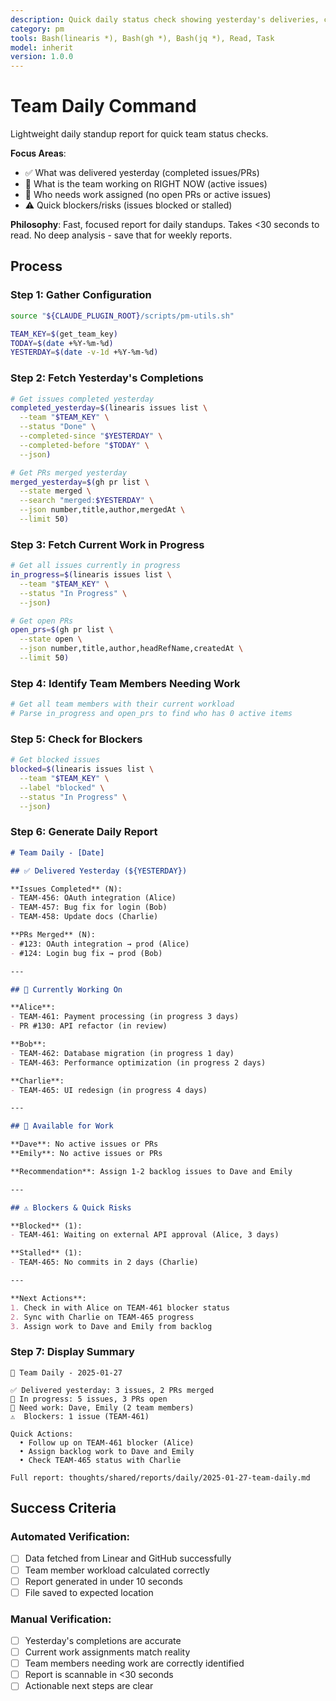 ```yaml
---
description: Quick daily status check showing yesterday's deliveries, current work, and team members needing assignments
category: pm
tools: Bash(linearis *), Bash(gh *), Bash(jq *), Read, Task
model: inherit
version: 1.0.0
---
```


# Team Daily Command

Lightweight daily standup report for quick team status checks.

**Focus Areas**:
- ✅ What was delivered yesterday (completed issues/PRs)
- 🔄 What is the team working on RIGHT NOW (active issues)
- 👥 Who needs work assigned (no open PRs or active issues)
- ⚠️ Quick blockers/risks (issues blocked or stalled)

**Philosophy**: Fast, focused report for daily standups. Takes <30 seconds to read. No deep analysis - save that for weekly reports.

## Process

### Step 1: Gather Configuration

```bash
source "${CLAUDE_PLUGIN_ROOT}/scripts/pm-utils.sh"

TEAM_KEY=$(get_team_key)
TODAY=$(date +%Y-%m-%d)
YESTERDAY=$(date -v-1d +%Y-%m-%d)
```

### Step 2: Fetch Yesterday's Completions

```bash
# Get issues completed yesterday
completed_yesterday=$(linearis issues list \
  --team "$TEAM_KEY" \
  --status "Done" \
  --completed-since "$YESTERDAY" \
  --completed-before "$TODAY" \
  --json)

# Get PRs merged yesterday
merged_yesterday=$(gh pr list \
  --state merged \
  --search "merged:$YESTERDAY" \
  --json number,title,author,mergedAt \
  --limit 50)
```

### Step 3: Fetch Current Work in Progress

```bash
# Get all issues currently in progress
in_progress=$(linearis issues list \
  --team "$TEAM_KEY" \
  --status "In Progress" \
  --json)

# Get open PRs
open_prs=$(gh pr list \
  --state open \
  --json number,title,author,headRefName,createdAt \
  --limit 50)
```

### Step 4: Identify Team Members Needing Work

```bash
# Get all team members with their current workload
# Parse in_progress and open_prs to find who has 0 active items
```

### Step 5: Check for Blockers

```bash
# Get blocked issues
blocked=$(linearis issues list \
  --team "$TEAM_KEY" \
  --label "blocked" \
  --status "In Progress" \
  --json)
```

### Step 6: Generate Daily Report

```markdown
# Team Daily - [Date]

## ✅ Delivered Yesterday (${YESTERDAY})

**Issues Completed** (N):
- TEAM-456: OAuth integration (Alice)
- TEAM-457: Bug fix for login (Bob)
- TEAM-458: Update docs (Charlie)

**PRs Merged** (N):
- #123: OAuth integration → prod (Alice)
- #124: Login bug fix → prod (Bob)

---

## 🔄 Currently Working On

**Alice**:
- TEAM-461: Payment processing (in progress 3 days)
- PR #130: API refactor (in review)

**Bob**:
- TEAM-462: Database migration (in progress 1 day)
- TEAM-463: Performance optimization (in progress 2 days)

**Charlie**:
- TEAM-465: UI redesign (in progress 4 days)

---

## 👥 Available for Work

**Dave**: No active issues or PRs
**Emily**: No active issues or PRs

**Recommendation**: Assign 1-2 backlog issues to Dave and Emily

---

## ⚠️ Blockers & Quick Risks

**Blocked** (1):
- TEAM-461: Waiting on external API approval (Alice, 3 days)

**Stalled** (1):
- TEAM-465: No commits in 2 days (Charlie)

---

**Next Actions**:
1. Check in with Alice on TEAM-461 blocker status
2. Sync with Charlie on TEAM-465 progress
3. Assign work to Dave and Emily from backlog
```

### Step 7: Display Summary

```
📅 Team Daily - 2025-01-27

✅ Delivered yesterday: 3 issues, 2 PRs merged
🔄 In progress: 5 issues, 3 PRs open
👥 Need work: Dave, Emily (2 team members)
⚠️  Blockers: 1 issue (TEAM-461)

Quick Actions:
  • Follow up on TEAM-461 blocker (Alice)
  • Assign backlog work to Dave and Emily
  • Check TEAM-465 status with Charlie

Full report: thoughts/shared/reports/daily/2025-01-27-team-daily.md
```

## Success Criteria

### Automated Verification:
- [ ] Data fetched from Linear and GitHub successfully
- [ ] Team member workload calculated correctly
- [ ] Report generated in under 10 seconds
- [ ] File saved to expected location

### Manual Verification:
- [ ] Yesterday's completions are accurate
- [ ] Current work assignments match reality
- [ ] Team members needing work are correctly identified
- [ ] Report is scannable in <30 seconds
- [ ] Actionable next steps are clear
